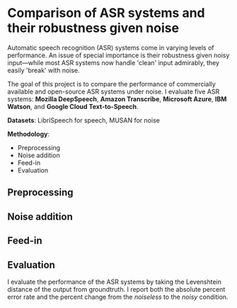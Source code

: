 # Comparison of ASR systems and their robustness given noise

Automatic speech recognition (ASR) systems come in varying levels of performance. An issue of special importance is their robustness given noisy input—while most ASR systems now handle 'clean' input admirably, they easily 'break' with noise.

The goal of this project is to compare the performance of commercially available and open-source ASR systems under noise. I evaluate five ASR systems: **Mozilla DeepSpeech**, **Amazon Transcribe**, **Microsoft Azure**, **IBM Watson**, and **Google Cloud Text-to-Speech**.

**Datasets**: LibriSpeech for speech, MUSAN for noise

**Methodology**:

* Preprocessing
* Noise addition
* Feed-in
* Evaluation

## Preprocessing

## Noise addition

## Feed-in

## Evaluation

I evaluate the performance of the ASR systems by taking the Levenshtein distance of the output from groundtruth. I report both the absolute percent error rate and the percent change from the *noiseless* to the *noisy* condition.